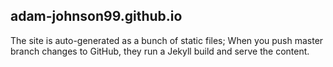 ## adam-johnson99.github.io

The site is auto-generated as a bunch of static files; When you push master branch changes to GitHub, they run a Jekyll build and serve the content.